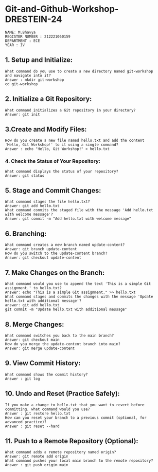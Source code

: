 # Git-and-Github-Workshop-DRESTEIN-24
```
NAME: M.Bhavya
REGISTER NUMBER : 212221060159
DEPARTMENT : ECE
YEAR : IV
```
## 1. Setup and Initialize:
```
What command do you use to create a new directory named git-workshop and navigate into it?
Answer : mkdir git-workshop
cd git-workshop
```
## 2. Initialize a Git Repository:
```
What command initializes a Git repository in your directory?
Answer: git init
```
## 3.Create and Modify Files:
```
How do you create a new file named hello.txt and add the content 'Hello, Git Workshop!' to it using a single command?
Answer : echo "Hello, Git Workshop!" > hello.txt
```
### 4. Check the Status of Your Repository:
```
What command displays the status of your repository?
Answer: git status
```
## 5. Stage and Commit Changes:
```
What command stages the file hello.txt?
Answer: git add hello.txt
What command commits the staged file with the message 'Add hello.txt with welcome message'?
Answer: git commit -m "Add hello.txt with welcome message"
```
## 6. Branching:
```
What command creates a new branch named update-content?
Answer: git branch update-content
How do you switch to the update-content branch?
Answer: git checkout update-content
```
## 7. Make Changes on the Branch:
```
What command would you use to append the text 'This is a simple Git assignment.' to hello.txt?
Answer: echo "This is a simple Git assignment." >> hello.txt
What command stages and commits the changes with the message 'Update hello.txt with additional message'?
answer: git add hello.txt
git commit -m "Update hello.txt with additional message"
```
## 8. Merge Changes:
```
What command switches you back to the main branch?
Answer: git checkout main
How do you merge the update-content branch into main?
Answer: git merge update-content
```
## 9. View Commit History:
```
What command shows the commit history?
Answer : git log
```
## 10. Undo and Reset (Practice Safely):
```
If you make a change to hello.txt that you want to revert before committing, what command would you use?
Answer : git restore hello.txt
How can you reset your branch to a previous commit (optional, for advanced practice)?
Answer : git reset --hard
```
## 11. Push to a Remote Repository (Optional):
```
What command adds a remote repository named origin?
Answer: git remote add origin
What command pushes your local main branch to the remote repository?
Answer : git push origin main
```
